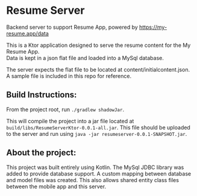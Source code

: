 # Resume Server
Backend server to support Resume App, powered by https://my-resume.app/data

This is a Ktor application designed to serve the resume content for the My Resume App.  
Data is kept in a json flat file and loaded into a MySql database.  

The server expects the flat file to be located at content/initialcontent.json.  
A sample file is included in this repo for reference.

## Build Instructions:

From the project root, run `./gradlew shadowJar`.

This will compile the project into a jar file located at `build/libs/ResumeServerKtor-0.0.1-all.jar`.  This file should be uploaded to the server and run using `java -jar resumeserver-0.0.1-SNAPSHOT.jar`.

## About the project:
This project was built entirely using Kotlin.  The MySql JDBC library was added to provide database support.  A custom mapping between database and model files was created.  This also allows shared entity class files between the mobile app and this server.
